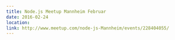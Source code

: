 ```yaml
---
title: Node.js Meetup Mannheim Februar
date: 2016-02-24
location: 
link: http://www.meetup.com/node-js-Mannheim/events/228404055/
---
```

